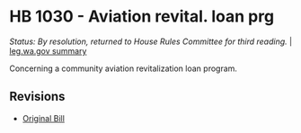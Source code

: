 # HB 1030 - Aviation revital. loan prg
*Status: By resolution, returned to House Rules Committee for third reading.* | [leg.wa.gov summary](https://app.leg.wa.gov/billsummary?BillNumber=1030&Year=2021)

Concerning a community aviation revitalization loan program.

## Revisions
* [Original Bill](1/)